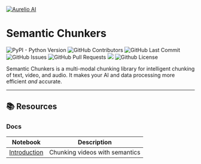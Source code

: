 [![Aurelio AI](https://pbs.twimg.com/profile_banners/1671498317455581184/1696285195/1500x500)](https://aurelio.ai)

# Semantic Chunkers

<p>
<img alt="PyPI - Python Version" src="https://img.shields.io/pypi/pyversions/semantic-chunkers?logo=python&logoColor=gold" />
<img alt="GitHub Contributors" src="https://img.shields.io/github/contributors/aurelio-labs/semantic-chunkers" />
<img alt="GitHub Last Commit" src="https://img.shields.io/github/last-commit/aurelio-labs/semantic-chunkers" />
<img alt="" src="https://img.shields.io/github/repo-size/aurelio-labs/semantic-chunkers" />
<img alt="GitHub Issues" src="https://img.shields.io/github/issues/aurelio-labs/semantic-chunkers" />
<img alt="GitHub Pull Requests" src="https://img.shields.io/github/issues-pr/aurelio-labs/semantic-chunkers" />
<img src="https://codecov.io/gh/aurelio-labs/semantic-chunkers/graph/badge.svg?token=H8OOMV2TUF" />
<img alt="Github License" src="https://img.shields.io/badge/License-MIT-yellow.svg" />
</p>

Semantic Chunkers is a multi-modal chunking library for intelligent chunking of text, video, and audio. It makes your AI and data processing more efficient _and_ accurate.

---

## 📚 Resources

### Docs

| Notebook | Description |
| -------- | ----------- |
| [Introduction](https://github.com/aurelio-labs/semantic-chunkers/blob/main/docs/01-video-chunking.ipynb) | Chunking videos with semantics |


